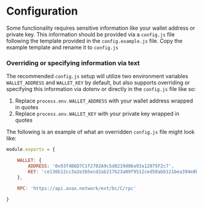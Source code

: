 # Configuration

Some functionality requires sensitive information like your wallet address or private key. 
This information should be provided via a `config.js` file following the template provided 
in the `config.example.js` file. Copy the example template and rename it to `config.js`


### Overriding or specifying information via text

The recommended `config.js` setup will utilize two environment variables 
`WALLET_ADDRESS` and `WALLET_KEY` by default, but also supports overriding 
or specifying this information via dotenv or directly in the `config.js` file like so:

1) Replace `process.env.WALLET_ADDRESS` with your wallet address wrapped in quotes
2) Replace `process.env.WALLET_KEY` with your private key wrapped in quotes

The following is an example of what an overridden `config.js` file might look like:
```js
module.exports = {

    WALLET: {
        ADDRESS: '0x93f4B6D7C1f2702A9c5d8219d86a93a12075F2c7',
        KEY: 'ce136b12cc3a2e3b5ecd2ab217b23a09f9512ced50abb121bea394e8bcd3b40b'
    },
  
    RPC: 'https://api.avax.network/ext/bc/C/rpc'

}
```
